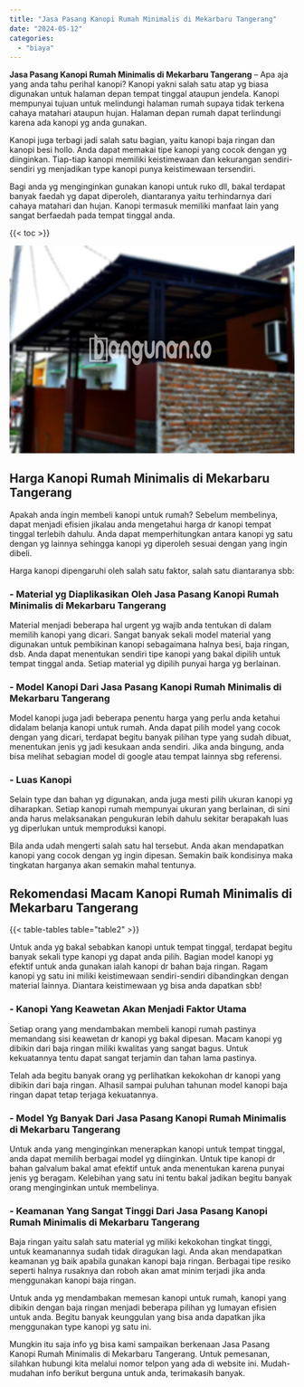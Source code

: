 ```yaml
---
title: "Jasa Pasang Kanopi Rumah Minimalis di Mekarbaru Tangerang"
date: "2024-05-12"
categories: 
  - "biaya"
---
```


**Jasa Pasang Kanopi Rumah Minimalis di Mekarbaru Tangerang** – Apa aja yang anda tahu perihal kanopi? Kanopi yakni salah satu atap yg biasa digunakan untuk halaman depan tempat tinggal ataupun jendela. Kanopi mempunyai tujuan untuk melindungi halaman rumah supaya tidak terkena cahaya matahari ataupun hujan. Halaman depan rumah dapat terlindungi karena ada kanopi yg anda gunakan.

Kanopi juga terbagi jadi salah satu bagian, yaitu kanopi baja ringan dan kanopi besi hollo. Anda dapat memakai tipe kanopi yang cocok dengan yg diinginkan. Tiap-tiap kanopi memiliki keistimewaan dan kekurangan sendiri-sendiri yg menjadikan type kanopi punya keistimewaan tersendiri.

Bagi anda yg menginginkan gunakan kanopi untuk ruko dll, bakal terdapat banyak faedah yg dapat diperoleh, diantaranya yaitu terhindarnya dari cahaya matahari dan hujan. Kanopi termasuk memiliki manfaat lain yang sangat berfaedah pada tempat tinggal anda.

{{< toc >}}

![Jasa Pasang Kanopi Rumah Minimalis di Mekarbaru Tangerang](/images/harga-kanopi-minimalis-63.png)

## Harga Kanopi Rumah Minimalis di Mekarbaru Tangerang

Apakah anda ingin membeli kanopi untuk rumah? Sebelum membelinya, dapat menjadi efisien jikalau anda mengetahui harga dr kanopi tempat tinggal terlebih dahulu. Anda dapat memperhitungkan antara kanopi yg satu dengan yg lainnya sehingga kanopi yg diperoleh sesuai dengan yang ingin dibeli.

Harga kanopi dipengaruhi oleh salah satu faktor, salah satu diantaranya sbb:

### \- Material yg Diaplikasikan Oleh Jasa Pasang Kanopi Rumah Minimalis di Mekarbaru Tangerang

Material menjadi beberapa hal urgent yg wajib anda tentukan di dalam memilih kanopi yang dicari. Sangat banyak sekali model material yang digunakan untuk pembikinan kanopi sebagaimana halnya besi, baja ringan, dsb. Anda dapat menentukan sendiri tipe kanopi yang bakal dipilih untuk tempat tinggal anda. Setiap material yg dipilih punyai harga yg berlainan.

### \- Model Kanopi Dari Jasa Pasang Kanopi Rumah Minimalis di Mekarbaru Tangerang

Model kanopi juga jadi beberapa penentu harga yang perlu anda ketahui didalam belanja kanopi untuk rumah. Anda dapat pilih model yang cocok dengan yang dicari, terdapat begitu banyak pilihan type yang sudah dibuat, menentukan jenis yg jadi kesukaan anda sendiri. Jika anda bingung, anda bisa melihat sebagian model di google atau tempat lainnya sbg referensi.

### \- Luas Kanopi

Selain type dan bahan yg digunakan, anda juga mesti pilih ukuran kanopi yg diharapkan. Setiap kanopi rumah mempunyai ukuran yang berlainan, di sini anda harus melaksanakan pengukuran lebih dahulu sekitar berapakah luas yg diperlukan untuk memproduksi kanopi.

Bila anda udah mengerti salah satu hal tersebut. Anda akan mendapatkan kanopi yang cocok dengan yg ingin dipesan. Semakin baik kondisinya maka tingkatan harganya akan semakin mahal tentunya.

## Rekomendasi Macam Kanopi Rumah Minimalis di Mekarbaru Tangerang

{{< table-tables table="table2" >}}

Untuk anda yg bakal sebabkan kanopi untuk tempat tinggal, terdapat begitu banyak sekali type kanopi yg dapat anda pilih. Bagian model kanopi yg efektif untuk anda gunakan ialah kanopi dr bahan baja ringan. Ragam kanopi yg satu ini miliki keistimewaan sendiri-sendiri dibandingkan dengan material lainnya. Diantara keistimewaan yg bisa anda dapatkan sbb!

### \- Kanopi Yang Keawetan Akan Menjadi Faktor Utama

Setiap orang yang mendambakan membeli kanopi rumah pastinya memandang sisi keawetan dr kanopi yg bakal dipesan. Macam kanopi yg dibikin dari baja ringan miliki kwalitas yang sangat bagus. Untuk kekuatannya tentu dapat sangat terjamin dan tahan lama pastinya.

Telah ada begitu banyak orang yg perlihatkan kekokohan dr kanopi yang dibikin dari baja ringan. Alhasil sampai puluhan tahunan model kanopi baja ringan dapat tetap terjaga kekuatannya.

### \- Model Yg Banyak Dari Jasa Pasang Kanopi Rumah Minimalis di Mekarbaru Tangerang

Untuk anda yang menginginkan menerapkan kanopi untuk tempat tinggal, anda dapat memilih berbagai model yg diinginkan. Untuk tipe kanopi dr bahan galvalum bakal amat efektif untuk anda menentukan karena punyai jenis yg beragam. Kelebihan yang satu ini tentu bakal jadikan begitu banyak orang menginginkan untuk membelinya.

### \- Keamanan Yang Sangat Tinggi Dari Jasa Pasang Kanopi Rumah Minimalis di Mekarbaru Tangerang

Baja ringan yaitu salah satu material yg miliki kekokohan tingkat tinggi, untuk keamanannya sudah tidak diragukan lagi. Anda akan mendapatkan keamanan yg baik apabila gunakan kanopi baja ringan. Berbagai tipe resiko seperti halnya rusaknya dan roboh akan amat minim terjadi jika anda menggunakan kanopi baja ringan.

Untuk anda yg mendambakan memesan kanopi untuk rumah, kanopi yang dibikin dengan baja ringan menjadi beberapa pilihan yg lumayan efisien untuk anda. Begitu banyak keunggulan yang bisa anda dapatkan jika menggunakan type kanopi yg satu ini.

Mungkin itu saja info yg bisa kami sampaikan berkenaan Jasa Pasang Kanopi Rumah Minimalis di Mekarbaru Tangerang. Untuk pemesanan, silahkan hubungi kita melalui nomor telpon yang ada di website ini. Mudah-mudahan info berikut berguna untuk anda, terimakasih banyak.
